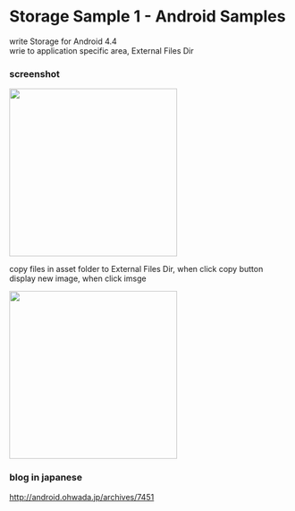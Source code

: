 Storage Sample 1 - Android Samples
===============

 write Storage for Android 4.4 <br/>
wrie to application specific area, External Files Dir <br/>

### screenshot <br/>
<image src="https://github.com/ohwada/Android_Samples/raw/master/StorageSample1/screenshot/main_screen_start.png" width="300" />

copy files in asset folder to External Files Dir, when click copy button <br/>
display new image, when click imsge <br/>

<image src="https://github.com/ohwada/Android_Samples/raw/master/StorageSample1/screenshot/display_image.png" width="300" />

### blog in japanese
http://android.ohwada.jp/archives/7451